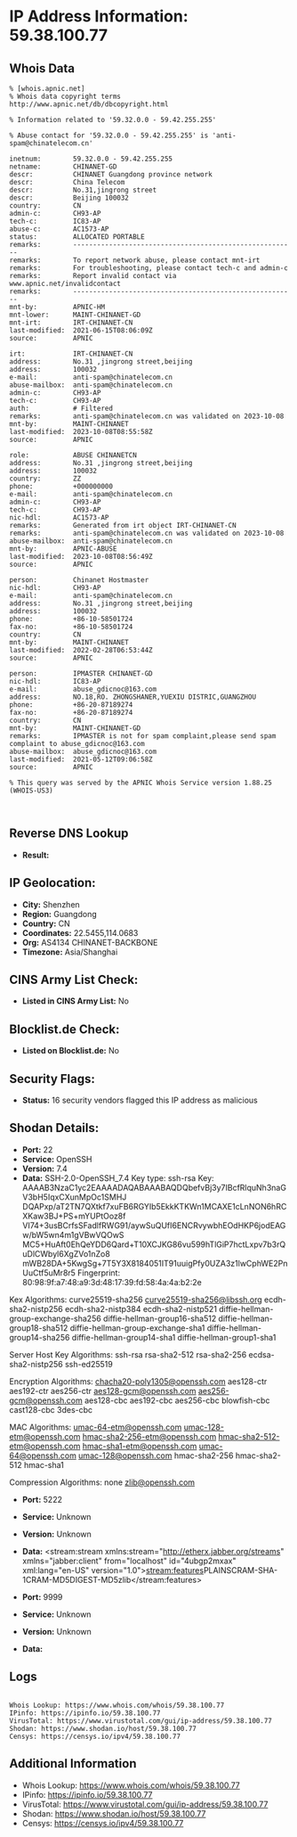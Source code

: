# IP Address Information: 59.38.100.77

## Whois Data
```
% [whois.apnic.net]
% Whois data copyright terms    http://www.apnic.net/db/dbcopyright.html

% Information related to '59.32.0.0 - 59.42.255.255'

% Abuse contact for '59.32.0.0 - 59.42.255.255' is 'anti-spam@chinatelecom.cn'

inetnum:        59.32.0.0 - 59.42.255.255
netname:        CHINANET-GD
descr:          CHINANET Guangdong province network
descr:          China Telecom
descr:          No.31,jingrong street
descr:          Beijing 100032
country:        CN
admin-c:        CH93-AP
tech-c:         IC83-AP
abuse-c:        AC1573-AP
status:         ALLOCATED PORTABLE
remarks:        --------------------------------------------------------
remarks:        To report network abuse, please contact mnt-irt
remarks:        For troubleshooting, please contact tech-c and admin-c
remarks:        Report invalid contact via www.apnic.net/invalidcontact
remarks:        --------------------------------------------------------
mnt-by:         APNIC-HM
mnt-lower:      MAINT-CHINANET-GD
mnt-irt:        IRT-CHINANET-CN
last-modified:  2021-06-15T08:06:09Z
source:         APNIC

irt:            IRT-CHINANET-CN
address:        No.31 ,jingrong street,beijing
address:        100032
e-mail:         anti-spam@chinatelecom.cn
abuse-mailbox:  anti-spam@chinatelecom.cn
admin-c:        CH93-AP
tech-c:         CH93-AP
auth:           # Filtered
remarks:        anti-spam@chinatelecom.cn was validated on 2023-10-08
mnt-by:         MAINT-CHINANET
last-modified:  2023-10-08T08:55:58Z
source:         APNIC

role:           ABUSE CHINANETCN
address:        No.31 ,jingrong street,beijing
address:        100032
country:        ZZ
phone:          +000000000
e-mail:         anti-spam@chinatelecom.cn
admin-c:        CH93-AP
tech-c:         CH93-AP
nic-hdl:        AC1573-AP
remarks:        Generated from irt object IRT-CHINANET-CN
remarks:        anti-spam@chinatelecom.cn was validated on 2023-10-08
abuse-mailbox:  anti-spam@chinatelecom.cn
mnt-by:         APNIC-ABUSE
last-modified:  2023-10-08T08:56:49Z
source:         APNIC

person:         Chinanet Hostmaster
nic-hdl:        CH93-AP
e-mail:         anti-spam@chinatelecom.cn
address:        No.31 ,jingrong street,beijing
address:        100032
phone:          +86-10-58501724
fax-no:         +86-10-58501724
country:        CN
mnt-by:         MAINT-CHINANET
last-modified:  2022-02-28T06:53:44Z
source:         APNIC

person:         IPMASTER CHINANET-GD
nic-hdl:        IC83-AP
e-mail:         abuse_gdicnoc@163.com
address:        NO.18,RO. ZHONGSHANER,YUEXIU DISTRIC,GUANGZHOU
phone:          +86-20-87189274
fax-no:         +86-20-87189274
country:        CN
mnt-by:         MAINT-CHINANET-GD
remarks:        IPMASTER is not for spam complaint,please send spam complaint to abuse_gdicnoc@163.com
abuse-mailbox:  abuse_gdicnoc@163.com
last-modified:  2021-05-12T09:06:58Z
source:         APNIC

% This query was served by the APNIC Whois Service version 1.88.25 (WHOIS-US3)



```
## Reverse DNS Lookup
- **Result:** 

## IP Geolocation:
- **City:** Shenzhen
- **Region:** Guangdong
- **Country:** CN
- **Coordinates:** 22.5455,114.0683
- **Org:** AS4134 CHINANET-BACKBONE
- **Timezone:** Asia/Shanghai

## CINS Army List Check:
- **Listed in CINS Army List:** 
No

## Blocklist.de Check:
- **Listed on Blocklist.de:** 
No

## Security Flags:
- **Status:** 16 security vendors flagged this IP address as malicious

## Shodan Details:
- **Port:** 22
- **Service:** OpenSSH
- **Version:** 7.4
- **Data:** SSH-2.0-OpenSSH_7.4
Key type: ssh-rsa
Key: AAAAB3NzaC1yc2EAAAADAQABAAABAQDQbefvBj3y7IBcfRlquNh3naGV3bH5IqxCXunMpOc1SMHJ
DQAPxp/aT2TN7QXtkf7xuFB6RGYIb5EkkKTKWn1MCAXE1cLnNON6hRCXKaw3BJ+PS+mYUPtOoz8f
VI74+3usBCrfsSFadlfRWG91/aywSuQUfI6ENCRvywbhEOdHKP6jodEAGw/bW5wn4m1gVBwVQOwS
MC5+HuAft0EhQeYDD6Qard+T10XCJKG86vu599hTlGiP7hctLxpv7b3rQuDlCWbyl6XgZVo1nZo8
mWB28DA+5KwgSg+7T5Y3X8184051IT91uuigPfy0UZA3z1lwCphWE2PnUuCtf5uMr8r5
Fingerprint: 80:98:9f:a7:48:a9:3d:48:17:39:fd:58:4a:4a:b2:2e

Kex Algorithms:
	curve25519-sha256
	curve25519-sha256@libssh.org
	ecdh-sha2-nistp256
	ecdh-sha2-nistp384
	ecdh-sha2-nistp521
	diffie-hellman-group-exchange-sha256
	diffie-hellman-group16-sha512
	diffie-hellman-group18-sha512
	diffie-hellman-group-exchange-sha1
	diffie-hellman-group14-sha256
	diffie-hellman-group14-sha1
	diffie-hellman-group1-sha1

Server Host Key Algorithms:
	ssh-rsa
	rsa-sha2-512
	rsa-sha2-256
	ecdsa-sha2-nistp256
	ssh-ed25519

Encryption Algorithms:
	chacha20-poly1305@openssh.com
	aes128-ctr
	aes192-ctr
	aes256-ctr
	aes128-gcm@openssh.com
	aes256-gcm@openssh.com
	aes128-cbc
	aes192-cbc
	aes256-cbc
	blowfish-cbc
	cast128-cbc
	3des-cbc

MAC Algorithms:
	umac-64-etm@openssh.com
	umac-128-etm@openssh.com
	hmac-sha2-256-etm@openssh.com
	hmac-sha2-512-etm@openssh.com
	hmac-sha1-etm@openssh.com
	umac-64@openssh.com
	umac-128@openssh.com
	hmac-sha2-256
	hmac-sha2-512
	hmac-sha1

Compression Algorithms:
	none
	zlib@openssh.com


- **Port:** 5222
- **Service:** Unknown
- **Version:** Unknown
- **Data:** <?xml version='1.0' encoding='UTF-8'?><stream:stream xmlns:stream="http://etherx.jabber.org/streams" xmlns="jabber:client" from="localhost" id="4ubgp2mxax" xml:lang="en-US" version="1.0"><stream:features><starttls xmlns="urn:ietf:params:xml:ns:xmpp-tls"></starttls><mechanisms xmlns="urn:ietf:params:xml:ns:xmpp-sasl"><mechanism>PLAIN</mechanism><mechanism>SCRAM-SHA-1</mechanism><mechanism>CRAM-MD5</mechanism><mechanism>DIGEST-MD5</mechanism></mechanisms><compression xmlns="http://jabber.org/features/compress"><method>zlib</method></compression><ver xmlns="urn:xmpp:features:rosterver"/><register xmlns="http://jabber.org/features/iq-register"/><c xmlns="http://jabber.org/protocol/caps" hash="sha-1" node="https://www.igniterealtime.org/projects/openfire/" ver="07L6PFzQQLJcGb+loAfAjnk673Q="/></stream:features>

- **Port:** 9999
- **Service:** Unknown
- **Version:** Unknown
- **Data:** 

## Logs
```

Whois Lookup: https://www.whois.com/whois/59.38.100.77
IPinfo: https://ipinfo.io/59.38.100.77
VirusTotal: https://www.virustotal.com/gui/ip-address/59.38.100.77
Shodan: https://www.shodan.io/host/59.38.100.77
Censys: https://censys.io/ipv4/59.38.100.77

```
## Additional Information
- Whois Lookup: https://www.whois.com/whois/59.38.100.77
- IPinfo: https://ipinfo.io/59.38.100.77
- VirusTotal: https://www.virustotal.com/gui/ip-address/59.38.100.77
- Shodan: https://www.shodan.io/host/59.38.100.77
- Censys: https://censys.io/ipv4/59.38.100.77

